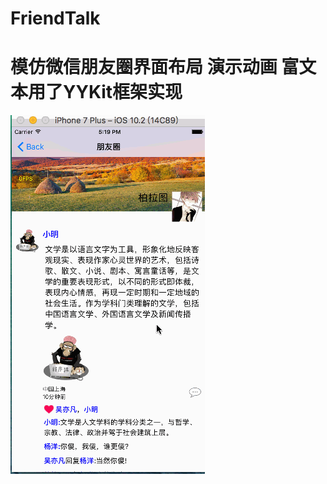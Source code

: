 # FriendTalk
模仿微信朋友圈界面布局
演示动画
富文本用了YYKit框架实现
==========
![](https://github.com/xhisdai/FriendTalk/raw/master/gif.gif)
